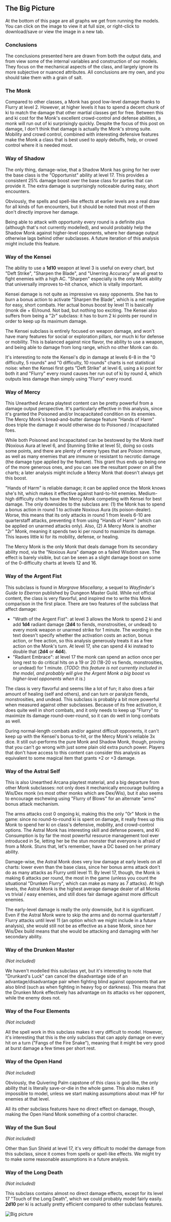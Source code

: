 ## The Big Picture

At the bottom of this page are all graphs we get from running the
models. You can click on the image to view it at full size, or
right-click to download/save or view the image in a new tab.

### Conclusions

The conclusions presented here are drawn from both the output data, and
from view some of the internal variables and construction of our models.
They focus on the mechanical aspects of the class, and largely ignore
its more subjective or nuanced attributes. All conclusions are my own,
and you should take them with a grain of salt.

### The Monk

Compared to other classes, a Monk has good low-level damage thanks to
Flurry at level 2. However, at higher levels it has to spend a decent
chunk of ki to match the damage that other martial classes get for free.
Between this and ki cost for the Monk's excellent crowd-control and
defense abilities, a monk will run out of ki surprisingly quickly.
Despite the focus of this post on damage, I don't think that damage is
actually the Monk's strong suite. Mobility and crowd control, combined
with interesting defensive features make the Monk a class that is best
used to apply debuffs, help, or crowd control where it is needed most.

### Way of Shadow

The only thing, damage-wise, that a Shadow Monk has going for her over
the base class is the "Opportunist" ability at level 17. This provides a
consistent 25% damage boost over the base class for parties that can
provide it. The extra damage is surprisingly noticeable during easy,
short encounters.

Obviously, the spells and spell-like effects at earlier levels are a
real draw for all kinds of fun encounters, but it should be noted that
most of them don't directly improve her damage.

Being able to attack with opportunity every round is a definite plus
(although that's not currently modelled), and would probably
help the Shadow Monk against higher-level opponents, where her damage
output otherwise lags behind other subclasses. A future iteration of
this analysis might include this feature.

### Way of the Kensei

The ability to use a **1d10** weapon at level 3 is useful on every
chart, but "Deft Strike", "Sharpen the Blade", and "Unerring Accuracy"
are all great to fight enemies with a high AC. "Sharpen" especially is
the only Monk ability that universally improves to-hit chance, which is
vitally important.

Kensei damage is not quite as impressive vs easy opponents. She has to
burn a bonus action to activate "Sharpen the Blade", which is a net
negative for easy, short combats. Her actual bonus boost by level 11 is
basically (monk die + 6)/round. Not bad, but nothing too exciting. The
Kensei also suffers from being a "2r" subclass: it has to burn 2 ki
points per round in order to keep up its maximum damage.

The Kensei subclass is entirely focused on weapon damage, and won't have
many features for social or exploration pillars, nor much ki for defense
or mobility. This is balanced against nice flavor, the ability to use a
weapon, and being able to damage from long range, which no other Monk
can do.

It's interesting to note the Kensei's dip in damage at levels 6-8 in the
"0 difficulty, 5 rounds" and "0 difficulty, 10 rounds" charts is not
statistical noise: when the Kensei first gets "Deft Strike" at level 6,
using a ki point for both it and "Flurry" every round causes her run out
of ki by round 4, which outputs less damage than simply using "Flurry"
every round.

### Way of Mercy

This Unearthed Arcana playtest content can be pretty powerful from a
damage output perspective. It's particularly effective in this analysis,
since it's granted the Poisoned and/or Incapacitated condition on its
enemies. The Mercy Monk's bread-and-butter damage feature "Hands of
Harm" does triple the damage it would otherwise do to Poisoned /
Incapacitated foes.

While both Poisoned and Incapacitated can be bestowed by the Monk itself
(Noxious Aura at level 6, and Stunning Strike at level 5), doing so
costs some points, and there are plenty of enemy types that are Poison
immune, as well as many enemies that are immune or resistant to necrotic
damage (the damage type applied by the feature). This grant thus ends up
being one of the more generous ones, and you can see the resultant power
on all the charts; a later analysis might include a Mercy Monk that
doesn't always get this boost.

"Hands of Harm" is reliable damage; it can be applied once the Monk
knows she's hit, which makes it effective against hard-to-hit enemies.
Medium-high difficulty charts have the Mercy Monk competing with Kensei
for best damage. The only downsides to the subclass are: (1) the Monk
has to spend a bonus action in round 1 to activate Noxious Aura (its
poison-dealer). Worse, this means that its only attacks in round 1 from
levels 6-10 are quarterstaff attacks, preventing it from using "Hands of
Harm" (which can be applied on unarmed attacks only). Also, (2) A Mercy
Monk is another "2r" Monk, meaning it spends two ki per round to
maximize its damage. This leaves little ki for its mobility, defense, or
healing.

The Mercy Monk is the only Monk that deals damage from its secondary
ability mod, via the "Noxious Aura" damage on a failed Wisdom save. The
effect is barely visible, but can be seen as a slight damage boost on
some of the 0-difficulty charts at levels 12 and 16.

### Way of the Argent Fist

This subclass is found in _Morgrave Miscellany_, a sequel to
_Wayfinder's Guide to Eberron_ published by Dungeon Master Guild. While
not official content, the class is very flavorful, and inspired me to
write this Monk comparison in the first place. There are two features of
the subclass that affect damage:

- "Wrath of the Argent Fist": at level 3 allows the Monk to spend 2 ki
  and add **1d4** radiant damage (**2d4** to fiends, monstrosities, or
  undead) to every monk weapon or unarmed strike for 1 minute. The
  wording in the text doesn't specify whether the activation costs an
  action, bonus action, or free action, so this analysis generously
  treats it as a free action on the Monk's turn. At level 17, she can
  spend 4 ki instead to double that (**2d4** or **4d4**).
- "Radiant Embrace": at level 17 the monk can spend an action once per
  long rest to do critical hits on a 19 or 20 (18-20 vs fiends,
  monstrosities, or undead) for 1 minute. (_TODO: this feature is not
  currently included in the model, and probably will give the Argent
  Monk a big boost vs higher-level opponents when it is._)

The class is very flavorful and seems like a lot of fun; it also does a
fair amount of healing (self and others), and can turn or paralyze
fiends, monstrosities, and undead. This subclass is probably a bit more
powerful when measured against other subclasses. Because of its free
activation, it does quite well in short combats, and it only needs to
keep up "Flurry" to maximize its damage round-over-round, so it can do
well in long combats as well.

During normal-length combats and/or against difficult opponents, it
can't keep up with the Kensei's bonus to-hit, or the Mercy Monk's
reliable 3x dice. It still out-performs the pure Monk and Shadow Monk,
though, proving that you can't go wrong with just some plain old extra
punch power. Players that don't have access to this content can consider
this analysis as equivalent to some magical item that grants +2 or +3
damage.

### Way of the Astral Self

This is also Unearthed Arcana playtest material, and a big departure
from other Monk subclasses: not only does it mechanically encourage
building a Wis/Dex monk (vs most other monks which are Dex/Wis), but it
also seems to encourage eschewing using "Flurry of Blows" for an
alternate "arms" bonus attack mechanism.

The arms attacks cost 0 ongoing ki, making this the only "0r" Monk in
the game: since no round-to-round ki is spent on damage, it really frees
up this Monk to spend her ki on class's defensive, mobility, and
crowd-control options. The Astral Monk has interesting skill and defense
powers, and Ki Consumption is by far the most powerful resource
management tool ever introduced in 5e, letting her be the stun monster
that everyone is afraid of from a Monk. Stuns that, let's remember, have
a DC based on her primary ability.

Damage-wise, the Astral Monk does very low damage at early levels on all
charts: lower even than the base class, since her bonus arms attack
don't do as many attacks as Flurry until level 11. By level 17, though,
the Monk is making 6 attacks per round, the most in the game (unless you
count the situational "Drunken Flurry", which can make as many as 7
attacks). At high levels, the Astral Monk is the highest average damage
dealer of all Monks vs trivial / easy enemies, and still does fair
damage against more difficult enemies.

The early-level damage is really the only downside, but it is
significant. Even if the Astral Monk were to skip the arms and do normal
quarterstaff / Flurry attacks until level 11 (an option which we might
include in a future analysis), she would still not be as effective as a
base Monk, since her Wis/Dex build means that she would be attacking and
damaging with her secondary ability.

### Way of the Drunken Master

_(Not included)_

We haven't modelled this subclass yet, but it's interesting to note that
"Drunkard's Luck" can cancel the disadvantage side of an
advantage/disadvantage pair when fighting blind against opponents that
are also blind (such as when fighting in heavy fog or darkness). This
means that the Drunken Monk effectively has advantage on its attacks vs
her opponent, while the enemy does not.

### Way of the Four Elements

_(Not included)_

All the spell work in this subclass makes it very difficult to model.
However, it's interesting that this is the only subclass that can apply
damage on every hit on a turn ("Fangs of the Fire Snake"), meaning that
it might be very good at burst damage a few times per short rest.

### Way of the Open Hand

_(Not included)_

Obviously, the Quivering Palm capstone of this class is god-like, the
only ability that is literally save-or-die in the whole game. This also
makes it impossible to model, unless we start making assumptions about
max HP for enemies at that level.

All its other subclass features have no direct effect on damage, though,
making the Open Hand Monk something of a control character.

### Way of the Sun Soul

_(Not included)_

Other than Sun Shield at level 17, it's very difficult to model the
damage from this subclass, since it comes from spells or spell-like
effects. We might try to make some reasonable assumptions in a future
analysis.

### Way of the Long Death

_(Not included)_

This subclass contains almost no direct damage effects, except for its
level 17 "Touch of the Long Death", which we could probably model fairly
easily. **2d10** per ki is actually pretty efficient compared to other
subclass features.

![Big picture](assets/bigpicture.png)

